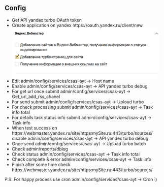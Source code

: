 <h2>Config</h2>
<ul>
<li>Get API yandex turbo OAuth token</li>
  <li>Create application on yandex https://oauth.yandex.ru/client/new
<img src="img/reg.png"/>
  </li>
<li>Edit admin/config/services/csas-ayt -> Host name</li>
<li>Enable admin/config/services/csas-ayt -> API yandex turbo debug</li>
<li>For get url once submit admin/config/services/csas-ayt -> Get_url_add_rss_chanel</li>
<li>For send submit admin/config/services/csas-ayt -> Upload turbo</li>
<li>For check processing submit admin/config/services/csas-ayt -> Task info total</li>
<li>For details task status info submit admin/config/services/csas-ayt -> Task info</li>
<li>When test success on https://webmaster.yandex.ru/site/https:mySite.ru:443/turbo/sources/ 
disable admin/config/services/csas-ayt -> API yandex turbo debug</li>
<li>Once send admin/config/services/csas-ayt -> Upload turbo batch</li>
<li>Check admin/reports/dblog</li>
<li>Check status admin/config/services/csas-ayt -> Task info total</li>
<li>Check complete & error admin/config/services/csas-ayt -> Task info</li>
<li>Finish after some time check https://webmaster.yandex.ru/site/https:mySite.ru:443/turbo/sources/</li>
  </ul>
P.S. For happy process use cron admin/config/services/csas-ayt -> Cron :)  
